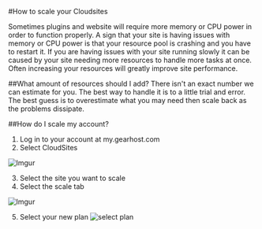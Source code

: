 #How to scale your Cloudsites
 
Sometimes plugins and website will require more memory or CPU power in order to function properly. A sign that your site is having issues with memory or CPU power is that your resource pool is crashing and you have to restart it.
If you are having issues with your site running slowly it can be caused by your site needing more resources to handle more tasks at once. Often increasing your resources will greatly improve site performance.

##What amount of resources should I add?
There isn't an exact number we can estimate for you. The best way to handle it is to a little trial and error. The best guess is to overestimate what you may need then scale back as the problems dissipate. 
 
##How do I scale my account?

1. Log in to your account at my.gearhost.com
2. Select CloudSites

  ![Imgur](http://i.imgur.com/znuG0DH.png)

3. Select the site you want to scale
4. Select the scale tab

  ![Imgur](http://i.imgur.com/sIPRk0B.png)

5. Select your new plan
 ![select plan](https://www.evernote.com/shard/s77/sh/dfbcc0a3-925a-4343-9a9d-f92d896aabfd/509dd16bc110a7ca5e8ea2ddafaab51d/res/8b74073f-9634-4c23-b614-e6f2b837aa79/skitch.png?resizeSmall&width=832)
